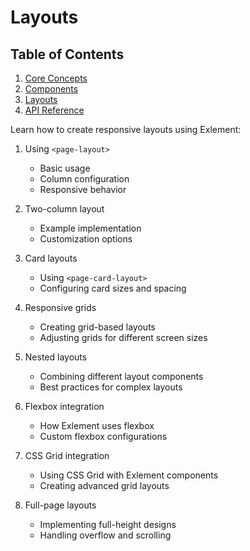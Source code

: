 # Layouts

## Table of Contents

1. [Core Concepts](core-concepts.md)
2. [Components](components.md)
3. [Layouts](layouts.md)
6. [API Reference](api-reference.md)

Learn how to create responsive layouts using Exlement:

1. Using `<page-layout>`
   - Basic usage
   - Column configuration
   - Responsive behavior

2. Two-column layout
   - Example implementation
   - Customization options

3. Card layouts
   - Using `<page-card-layout>`
   - Configuring card sizes and spacing

4. Responsive grids
   - Creating grid-based layouts
   - Adjusting grids for different screen sizes

5. Nested layouts
   - Combining different layout components
   - Best practices for complex layouts

6. Flexbox integration
   - How Exlement uses flexbox
   - Custom flexbox configurations

7. CSS Grid integration
   - Using CSS Grid with Exlement components
   - Creating advanced grid layouts

8. Full-page layouts
   - Implementing full-height designs
   - Handling overflow and scrolling
